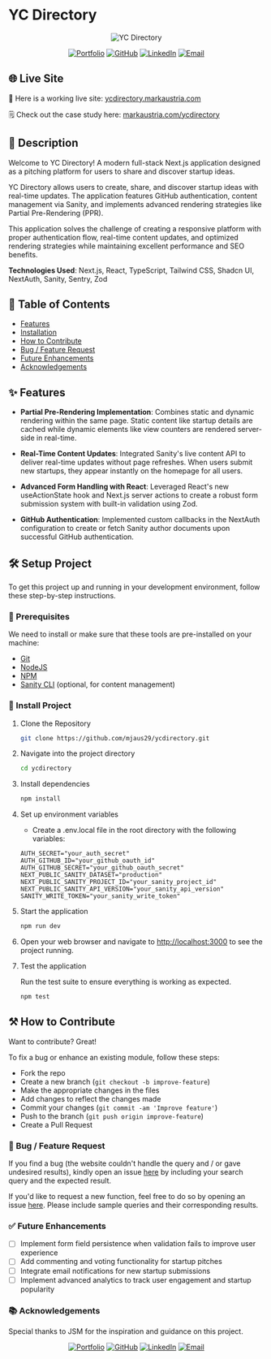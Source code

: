 # YC Directory

<div align="center">
  <img src="https://www.markaustria.com/ycdirectory.png" alt="YC Directory" />

[![Portfolio](https://img.shields.io/badge/Portfolio-markaustria.com-darkblue?style=flat&logo=web&logoColor=white)](https://www.markaustria.com/) [![GitHub](https://img.shields.io/badge/GitHub-mjaus29-black?style=flat&logo=github)](https://github.com/mjaus29) [![LinkedIn](https://img.shields.io/badge/LinkedIn-markaustria-blue?style=flat&logo=linkedin)](https://www.linkedin.com/in/markaustria/) [![Email](https://img.shields.io/badge/Email-austriamark.mja%40gmail.com-darkred?style=flat&logo=gmail&logoColor=white)](mailto:austriamark.mja@gmail.com)

</div>

## 🌐 Live Site

🚀 Here is a working live site: [ycdirectory.markaustria.com](https://ycdirectory.markaustria.com/)

🗒️ Check out the case study here: [markaustria.com/ycdirectory](https://www.markaustria.com/ycdirectory)

## 📝 Description

Welcome to YC Directory! A modern full-stack Next.js application designed as a pitching platform for users to share and discover startup ideas.

YC Directory allows users to create, share, and discover startup ideas with real-time updates. The application features GitHub authentication, content management via Sanity, and implements advanced rendering strategies like Partial Pre-Rendering (PPR).

This application solves the challenge of creating a responsive platform with proper authentication flow, real-time content updates, and optimized rendering strategies while maintaining excellent performance and SEO benefits.

**Technologies Used**: Next.js, React, TypeScript, Tailwind CSS, Shadcn UI, NextAuth, Sanity, Sentry, Zod

## 📖 Table of Contents

- [Features](#-features)
- [Installation](#%EF%B8%8F-setup-project)
- [How to Contribute](#%EF%B8%8F-how-to-contribute)
- [Bug / Feature Request](#-bug--feature-request)
- [Future Enhancements](#-future-enhancements)
- [Acknowledgements](#-acknowledgements)

## ✨ Features

- **Partial Pre-Rendering Implementation**: Combines static and dynamic rendering within the same page. Static content like startup details are cached while dynamic elements like view counters are rendered server-side in real-time.

- **Real-Time Content Updates**: Integrated Sanity's live content API to deliver real-time updates without page refreshes. When users submit new startups, they appear instantly on the homepage for all users.

- **Advanced Form Handling with React**: Leveraged React's new useActionState hook and Next.js server actions to create a robust form submission system with built-in validation using Zod.

- **GitHub Authentication**: Implemented custom callbacks in the NextAuth configuration to create or fetch Sanity author documents upon successful GitHub authentication.

## 🛠️ Setup Project

To get this project up and running in your development environment, follow these step-by-step instructions.

### 🍴 Prerequisites

We need to install or make sure that these tools are pre-installed on your machine:

- [Git](https://git-scm.com/downloads)
- [NodeJS](https://nodejs.org/en/download/)
- [NPM](https://docs.npmjs.com/getting-started/installing-node)
- [Sanity CLI](https://www.sanity.io/docs/getting-started-with-sanity-cli) (optional, for content management)

### 🚀 Install Project

1. Clone the Repository

   ```bash
   git clone https://github.com/mjaus29/ycdirectory.git
   ```

2. Navigate into the project directory

   ```bash
   cd ycdirectory
   ```

3. Install dependencies

   ```bash
   npm install
   ```

4. Set up environment variables

   - Create a .env.local file in the root directory with the following variables:

   ```
   AUTH_SECRET="your_auth_secret"
   AUTH_GITHUB_ID="your_github_oauth_id"
   AUTH_GITHUB_SECRET="your_github_oauth_secret"
   NEXT_PUBLIC_SANITY_DATASET="production"
   NEXT_PUBLIC_SANITY_PROJECT_ID="your_sanity_project_id"
   NEXT_PUBLIC_SANITY_API_VERSION="your_sanity_api_version"
   SANITY_WRITE_TOKEN="your_sanity_write_token"
   ```

5. Start the application

   ```bash
   npm run dev
   ```

6. Open your web browser and navigate to <a href="http://localhost:3000" target="_blank">http://localhost:3000</a> to see the project running.

7. Test the application

   Run the test suite to ensure everything is working as expected.

   ```bash
   npm test
   ```

## ⚒️ How to Contribute

Want to contribute? Great!

To fix a bug or enhance an existing module, follow these steps:

- Fork the repo
- Create a new branch (`git checkout -b improve-feature`)
- Make the appropriate changes in the files
- Add changes to reflect the changes made
- Commit your changes (`git commit -am 'Improve feature'`)
- Push to the branch (`git push origin improve-feature`)
- Create a Pull Request

### 📩 Bug / Feature Request

If you find a bug (the website couldn't handle the query and / or gave undesired results), kindly open an issue [here](https://github.com/mjaus29/ycdirectory/issues/new) by including your search query and the expected result.

If you'd like to request a new function, feel free to do so by opening an issue [here](https://github.com/mjaus29/ycdirectory/issues/new). Please include sample queries and their corresponding results.

### ✅ Future Enhancements

- [ ] Implement form field persistence when validation fails to improve user experience
- [ ] Add commenting and voting functionality for startup pitches
- [ ] Integrate email notifications for new startup submissions
- [ ] Implement advanced analytics to track user engagement and startup popularity

### 📚 Acknowledgements

Special thanks to JSM for the inspiration and guidance on this project.

<div align="center">

[![Portfolio](https://img.shields.io/badge/Portfolio-markaustria.com-darkblue?style=flat&logo=web&logoColor=white)](https://www.markaustria.com/) [![GitHub](https://img.shields.io/badge/GitHub-mjaus29-black?style=flat&logo=github)](https://github.com/mjaus29) [![LinkedIn](https://img.shields.io/badge/LinkedIn-markaustria-blue?style=flat&logo=linkedin)](https://www.linkedin.com/in/markaustria/) [![Email](https://img.shields.io/badge/Email-austriamark.mja%40gmail.com-darkred?style=flat&logo=gmail&logoColor=white)](mailto:austriamark.mja@gmail.com)

</div>
